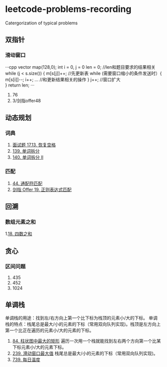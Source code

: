# leetcode-problems-recording
Catergorization of typical problems 

## 双指针
### 滑动窗口
···cpp
vector<int> map(128,0);
int i =  0, j = 0 len = 0; //len和题目要求的结果相关
while (j < s.size()) {
    m[s[j]]++; //先更新表
    while (需要窗口缩小的条件发送时）{
        m[s[i]]--;
        i++;
        ... //和更新结果相关的操作
    }
    j++; //窗口扩大                 
}
return len;
···  
1. 76
2. 3/剑指offer48
 
## 动态规划
### 词典
1. [面试题 17.13. 恢复空格](https://leetcode-cn.com/problems/re-space-lcci/)
2. [139. 单词拆分](https://leetcode-cn.com/problems/word-break/)
3. [140. 单词拆分 II](https://leetcode-cn.com/problems/word-break-ii/)
### 匹配
1. [44. 通配符匹配](https://leetcode-cn.com/problems/wildcard-matching/)
2. [剑指 Offer 19. 正则表达式匹配](https://leetcode-cn.com/problems/zheng-ze-biao-da-shi-pi-pei-lcof/)

## 回溯
### 数组元素之和
1.[18. 四数之和](https://leetcode-cn.com/problems/4sum/)

## 贪心
### 区间问题
1. 435
2. 452
3. 1024

## 单调栈
单调栈的用途：找到左/右方向上第一个比下标为栈顶的元素小/大的下标。
单调栈的特点：栈尾总是最大/小的元素的下标（常用双向队列实现)。栈顶是左方向上第一个比正在遍历的元素小/大的元素的下标。
1. [84. 柱状图中最大的矩形](https://leetcode-cn.com/problems/largest-rectangle-in-histogram/)
遍历一次用一个栈就能找到左右两个方向第一个比某下标元素小/大的元素下标。
2. [239. 滑动窗口最大值](https://leetcode-cn.com/problems/sliding-window-maximum/)
栈尾总是最大/小的元素的下标（常用双向队列实现)。
3. [739. 每日温度](https://leetcode-cn.com/problems/daily-temperatures/)

